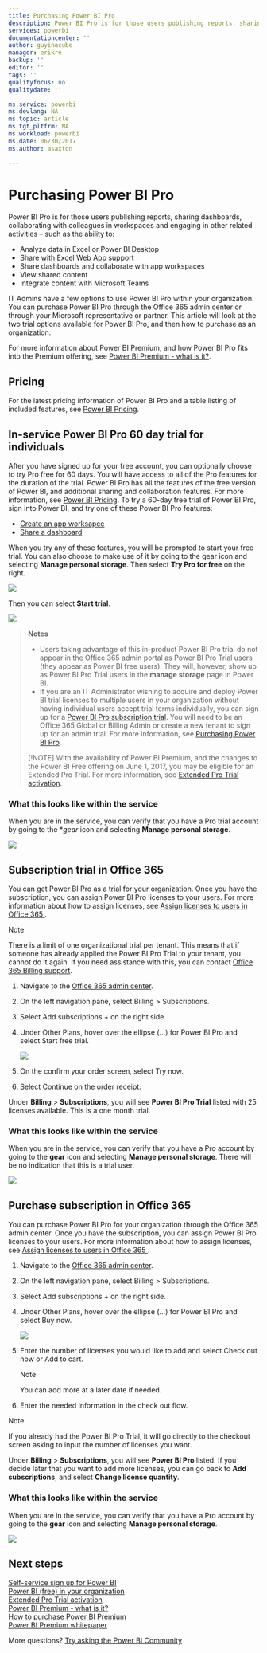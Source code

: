 ```yaml
---
title: Purchasing Power BI Pro
description: Power BI Pro is for those users publishing reports, sharing dashboards, collaborating with colleagues in workspaces and engaging in other related activities.
services: powerbi
documentationcenter: ''
author: guyinacube
manager: erikre
backup: ''
editor: ''
tags: ''
qualityfocus: no
qualitydate: ''

ms.service: powerbi
ms.devlang: NA
ms.topic: article
ms.tgt_pltfrm: NA
ms.workload: powerbi
ms.date: 06/30/2017
ms.author: asaxton

---
```

# Purchasing Power BI Pro
Power BI Pro is for those users publishing reports, sharing dashboards, collaborating with colleagues in workspaces and engaging in other related activities – such as the ability to:

* Analyze data in Excel or Power BI Desktop
* Share with Excel Web App support
* Share dashboards and collaborate with app workspaces
* View shared content
* Integrate content with Microsoft Teams

IT Admins have a few options to use Power BI Pro within your organization. You can purchase Power BI Pro through the Office 365 admin center or through your Microsoft representative or partner. This article will look at the two trial options available for Power BI Pro, and then how to purchase as an organization.

For more information about Power BI Premium, and how Power BI Pro fits into the Premium offering, see [Power BI Premium - what is it?](powerbi-premium.md).

## Pricing
For the latest pricing information of Power BI Pro and a table listing of included features, see [Power BI Pricing](https://powerbi.microsoft.com/pricing/).

## In-service Power BI Pro 60 day trial for individuals
After you have signed up for your free account, you can optionally choose to try Pro free for 60 days. You will have access to all of the Pro features for the duration of the trial. Power BI Pro has all the features of the free version of Power BI, and additional sharing and collaboration features. For more information, see [Power BI Pricing](https://powerbi.microsoft.com/pricing). To try a 60-day free trial of Power BI Pro, sign into Power BI, and try one of these Power BI Pro features:

* [Create an app worksapce](powerbi-service-create-apps.md)
* [Share a dashboard](powerbi-service-share-unshare-dashboard.md)

When you try any of these features, you will be prompted to start your free trial. You can also choose to make use of it by going to the gear icon and selecting **Manage personal storage**. Then select **Try Pro for free** on the right.

![](media/powerbi-service-self-service-signup-for-power-bi/powerbi-pro-trial1.png)

Then you can select **Start trial**.

![](media/powerbi-service-self-service-signup-for-power-bi/powerbi-pro-trial2.png)

> **Notes**
> 
> * Users taking advantage of this in-product Power BI Pro trial do not appear in the Office 365 admin portal as Power BI Pro Trial users (they appear as Power BI free users). They will, however, show up as Power BI Pro Trial users in the **manage storage** page in Power BI.
> * If you are an IT Administrator wishing to acquire and deploy Power BI trial licenses to multiple users in your organization without having individual users accept trial terms individually, you can sign up for a [Power BI Pro subscription trial](https://portal.office.com/Signup/MainSignup15.aspx?OfferId=d59682f3-3e3b-4686-9c00-7c7c1c736085&dl=POWER_BI_PRO). You will need to be an Office 365 Global or Billing Admin or create a new tenant to sign up for an admin trial. For more information, see [Purchasing Power BI Pro](powerbi-admin-purchasing-power-bi-pro.md).
> 
> [!NOTE]
> With the availability of Power BI Premium, and the changes to the Power BI Free offering on June 1, 2017, you may be eligible for an Extended Pro Trial. For more information, see [Extended Pro Trial activation](powerbi-extended-pro-trial.md).
> 
> 

### What this looks like within the service
When you are in the service, you can verify that you have a Pro trial account by going to the **gear* icon and selecting **Manage personal storage**.

![](media/powerbi-admin-purchasing-power-bi-pro/powerbi-pro-trial3.png)

## Subscription trial in Office 365
You can get Power BI Pro as a trial for your organization. Once you have the subscription, you can assign Power BI Pro licenses to your users. For more information about how to assign licenses, see [Assign licenses to users in Office 365 ](https://support.office.com/article/Assign-or-unassign-licenses-for-Office-365-for-business-997596b5-4173-4627-b915-36abac6786dc).

> [!NOTE]
> There is a limit of one organizational trial per tenant. This means that if someone has already applied the Power BI Pro Trial to your tenant, you cannot do it again. If you need assistance with this, you can contact [Office 365 Billing support](https://support.office.microsoft.com/article/Contact-Office-365-for-business-support-Admin-Help-32a17ca7-6fa0-4870-8a8d-e25ba4ccfd4b?CorrelationId=552bbf37-214f-4202-80cb-b94240dcd671&ui=en-US&rs=en-US&ad=US#BKMK_call_support).
> 
> 

1. Navigate to the [Office 365 admin center](https://portal.office.com/admin/default.aspx).
2. On the left navigation pane, select Billing > Subscriptions.
3. Select Add subscriptions + on the right side.
4. Under Other Plans, hover over the ellipse (…) for Power BI Pro and select Start free trial.
   
    ![](media/powerbi-admin-purchasing-power-bi-pro/organization-pro-trial1.png)
5. On the confirm your order screen, select Try now.
6. Select Continue on the order receipt.

Under **Billing** > **Subscriptions**, you will see **Power BI Pro Trial** listed with 25 licenses available. This is a one month trial.

### What this looks like within the service
When you are in the service, you can verify that you have a Pro account by going to the **gear** icon and selecting **Manage personal storage**. There will be no indication that this is a trial user.

![](media/powerbi-admin-purchasing-power-bi-pro/powerbi-pro3.png)

## Purchase subscription in Office 365
You can purchase Power BI Pro for your organization through the Office 365 admin center. Once you have the subscription, you can assign Power BI Pro licenses to your users. For more information about how to assign licenses, see [Assign licenses to users in Office 365 ](https://support.office.com/article/Assign-or-unassign-licenses-for-Office-365-for-business-997596b5-4173-4627-b915-36abac6786dc).

1. Navigate to the [Office 365 admin center](https://portal.office.com/admin/default.aspx).
2. On the left navigation pane, select Billing > Subscriptions.
3. Select Add subscriptions + on the right side.
4. Under Other Plans, hover over the ellipse (…) for Power BI Pro and select Buy now.
   
    ![](media/powerbi-admin-purchasing-power-bi-pro/organization-pro1.png)
5. Enter the number of licenses you would like to add and select Check out now or Add to cart.
   
   > [!NOTE]
   > You can add more at a later date if needed.
   > 
   > 
6. Enter the needed information in the check out flow.

> [!NOTE]
> If you already had the Power BI Pro Trial, it will go directly to the checkout screen asking to input the number of licenses you want.
> 
> 

Under **Billing** > **Subscriptions**, you will see **Power BI Pro** listed. If you decide later that you want to add more licenses, you can go back to **Add subscriptions**, and select **Change license quantity**.

### What this looks like within the service
When you are in the service, you can verify that you have a Pro account by going to the **gear** icon and selecting **Manage personal storage**.

![](media/powerbi-admin-purchasing-power-bi-pro/powerbi-pro3.png)

## Next steps
[Self-service sign up for Power BI](powerbi-service-self-service-signup-for-power-bi.md)  
[Power BI (free) in your organization](powerbi-admin-powerbi-free-in-your-organization.md)  
[Extended Pro Trial activation](powerbi-extended-pro-trial.md)  
[Power BI Premium - what is it?](powerbi-premium.md)  
[How to purchase Power BI Premium](powerbi-admin-premium-purchase.md)  
[Power BI Premium whitepaper](https://aka.ms/pbipremiumwhitepaper)  

More questions? [Try asking the Power BI Community](http://community.powerbi.com/)

